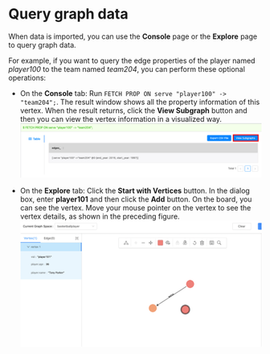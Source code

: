 # Query graph data

When data is imported, you can use the **Console** page or the **Explore** page to query graph data.

For example, if you want to query the edge properties of the player named _player100_ to the team named _team204_, you can perform these optional operations:

* On the **Console** tab: Run `FETCH PROP ON serve "player100" -> "team204";`. The result window shows all the property information of this vertex. When the result returns, click the **View Subgraph** button and then you can view the vertex information in a visualized way.  
![The information retrieved with Console](../figs/st-ug-036-1.png)

* On the **Explore** tab: Click the **Start with Vertices** button. In the dialog box, enter **player101** and then click the **Add** button. On the board, you can see the vertex. Move your mouse pointer on the vertex to see the vertex details, as shown in the preceding figure.
![The information retrieved with Explore](../figs/st-ug-036-2.png)
